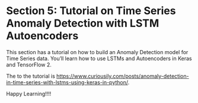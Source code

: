 # Section 5: Tutorial on Time Series Anomaly Detection with LSTM Autoencoders

This section has a tutorial on how to build an Anomaly Detection model for Time Series data. 
You’ll learn how to use LSTMs and Autoencoders in Keras and TensorFlow 2. 

The to the tutorial is https://www.curiousily.com/posts/anomaly-detection-in-time-series-with-lstms-using-keras-in-python/.

Happy Learning!!!!
